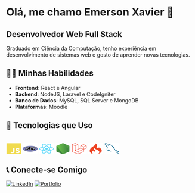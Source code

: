  # Olá, me chamo Emerson Xavier 👋

## Desenvolvedor Web Full Stack
Graduado em Ciência da Computação, tenho experiência em desenvolvimento de sistemas web e gosto de aprender novas tecnologias.

## 🧑‍💻 Minhas Habilidades

- **Frontend**: React e Angular
- **Backend**: NodeJS, Laravel e CodeIgniter
- **Banco de Dados**: MySQL, SQL Server e MongoDB
- **Plataformas**: Moodle

## 🚀 Tecnologias que Uso

<div style="display: inline_block"><br>
    <img align="center" alt="Messo-Js" height="30" width="40" src="https://raw.githubusercontent.com/devicons/devicon/master/icons/javascript/javascript-plain.svg">
    <img align="center" alt="Messo-PHP" height="30" width="40" src="https://github.com/devicons/devicon/blob/master/icons/php/php-original.svg">
    <img align="center" alt="Messo-React" height="30" width="40" src="https://github.com/devicons/devicon/blob/master/icons/react/react-original.svg">
    <img align="center" alt="Messo-NodeJS" height="30" width="40" src="https://github.com/devicons/devicon/blob/master/icons/nodejs/nodejs-original.svg">
    <img align="center" alt="Messo-Laravel" height="30" width="40" src="https://github.com/devicons/devicon/blob/master/icons/laravel/laravel-original.svg">
    <img align="center" alt="Messo-Laravel" height="30" width="40" src="https://github.com/devicons/devicon/blob/master/icons/codeigniter/codeigniter-plain.svg">
    <img align="center" alt="Messo-MySQL" height="30" width="40" src="https://github.com/devicons/devicon/blob/master/icons/mysql/mysql-original.svg">
</div>

## 📞 Conecte-se Comigo

[![LinkedIn](https://img.shields.io/badge/-LinkedIn-%230077B5?style=for-the-badge&logo=linkedin&logoColor=white)](https://www.linkedin.com/in/emersonxavier99)
[![Portfólio](https://img.shields.io/badge/-Portf%C3%B3lio-%230077B5?style=for-the-badge&logo=github&logoColor=white)]([https://www.seuportfolio.com](https://emerson-xavier-react-portfolio.vercel.app/))

  
  
  
